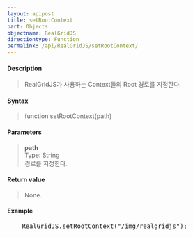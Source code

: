 ```yaml
---
layout: apipost
title: setRootContext
part: Objects
objectname: RealGridJS
directiontype: Function
permalink: /api/RealGridJS/setRootContext/
---
```



#### Description

> RealGridJS가 사용하는 Context들의 Root 경로를 지정한다.

#### Syntax

> function setRootContext(path)  

#### Parameters

> **path**    
> Type: String    
> 경로를 지정한다.    

#### Return value

> None.  

#### Example

<pre class="prettyprint">
    RealGridJS.setRootContext("/img/realgridjs");
</pre>

